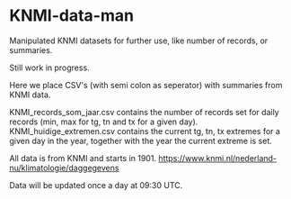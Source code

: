 # KNMI-data-man
Manipulated KNMI datasets for further use, like number of records, or summaries.

Still work in progress.

Here we place CSV's (with semi colon as seperator) with summaries from KNMI data.

KNMI_records_som_jaar.csv contains the number of records set for daily records (min, max for tg, tn and tx for a given day).
KNMI_huidige_extremen.csv contains the current tg, tn, tx extremes for a given day in the year, together with the year the current extreme is set.

All data is from KNMI and starts in 1901.
https://www.knmi.nl/nederland-nu/klimatologie/daggegevens

Data will be updated once a day at 09:30 UTC.
